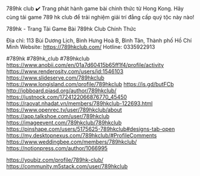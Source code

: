 789hk club ✔️ Trang phát hành game bài chính thức từ Hong Kong. Hãy cùng tải game 789 hk club để trải nghiệm giải trí đẳng cấp quý tộc này nào!

789hk - Trang Tải Game Bài 789hk Club Chính Thức

Địa chỉ: 113 Bùi Dương Lịch, Bình Hưng Hoà B, Bình Tân, Thành phố Hồ Chí Minh
Website: https://789hkclub.com/
Hotline: 0335922913

#789hk #789hk_club #789hkclub
https://www.anobii.com/en/01a7d60415b65ff1f4/profile/activity
https://www.renderosity.com/users/id:1546103
https://www.slideserve.com/789hkclub
https://www.longisland.com/profile/789hkclub
https://is.gd/butFCb
http://jobboard.piasd.org/author/789hkclub/
https://justnock.com/1724122066876770_45450
https://raovat.nhadat.vn/members/789hkclub-122693.html
https://www.openrec.tv/user/789hkclub/about
https://app.talkshoe.com/user/789hkclub
https://imageevent.com/789hkclub/789hkclub
https://pinshape.com/users/5175625-789hkclub#designs-tab-open
https://my.desktopnexus.com/789hkclub/#ProfileComments
https://www.weddingbee.com/members/789hkclub/
https://notionpress.com/author/1066995

https://youbiz.com/profile/789hk-club/
https://community.m5stack.com/user/789hkclub
